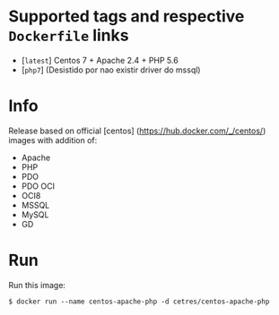# Supported tags and respective `Dockerfile` links

-   [`latest`] Centos 7 + Apache 2.4 + PHP 5.6
-   [`php7`] (Desistido por nao existir driver do mssql)

# Info
Release based on official [centos] (https://hub.docker.com/_/centos/) images with addition of:

- Apache
- PHP
- PDO
- PDO OCI
- OCI8
- MSSQL
- MySQL
- GD

# Run
Run this image:

```console
$ docker run --name centos-apache-php -d cetres/centos-apache-php
```
